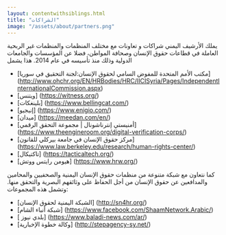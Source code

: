 ```yaml
---
layout: contentwithsiblings.html
title: "الشراكات"
image: "/assets/about/partners.png"
---
```


يملك الأرشيف اليمني شراكات و تعاونات مع مختلف المنظمات والمنظمات غير الربحية العاملة في قطاعات حقوق الإنسان وصحافة المواطن، فضلا عن المؤسسات والجامعات الدولية وذلك منذ تأسيسه في عام 2014. هذا يشمل

- [مكتب الأمم المتحدة للمفوض السامي لحقوق الإنسان:لجنة التحقيق في سوريا] (http://www.ohchr.org/EN/HRBodies/HRC/IICISyria/Pages/IndependentInternationalCommission.aspx)
- [ويتنس] (https://witness.org/)
- [بلينغكات] (https://www.bellingcat.com/)
- [إنيجيو] (https://www.enigio.com/)
- [ميدان] (https://meedan.com/en/)
- [أمنيستي إنترناشونال | مجموعة التحقق الرقمي] (https://www.theengineroom.org/digital-verification-corps/)
- [مركز حقوق الإنسان في جامعة بيركلي للقانون] (https://www.law.berkeley.edu/research/human-rights-center/)
- [تاكتيكال] (https://tacticaltech.org/)
- [هيومن رايتس ووتش] (https://www.hrw.org/)

كما نتعاون مع شبكة متنوعة من منظمات حقوق الإنسان اليمنية والصحفيين والمحامين والمدافعين عن حقوق الإنسان من أجل الحفاظ على وثائقهم البصرية والتحقق منها. وتشمل هذه المجموعات:

- [الشبكة اليمنية لحقوق الإنسان] (http://sn4hr.org/)
- [شبكة أنباء الشام] (https://www.facebook.com/ShaamNetwork.Arabic/)
- [ بلدي نيوز] (https://www.baladi-news.com/ar/)
- [وكالة خطوة الإخبارية] (http://stepagency-sy.net/)
